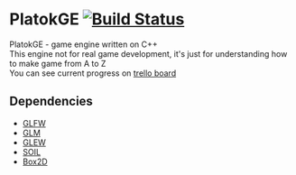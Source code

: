# PlatokGE [![Build Status](https://travis-ci.org/queyenth/PlatokGE.svg?branch=develop)](https://travis-ci.org/queyenth/PlatokGE)
PlatokGE - game engine written on C++  
This engine not for real game development, it's just for understanding how to make game from A to Z  
You can see current progress on [trello board](https://trello.com/b/NnFOsmLA/platokge)
## Dependencies
* [GLFW](http://www.glfw.org/)
* [GLM](http://glm.g-truc.net/0.9.6/index.html)
* [GLEW](http://glew.sourceforge.net/)
* [SOIL](http://www.lonesock.net/soil.html)
* [Box2D](http://box2d.org/)
